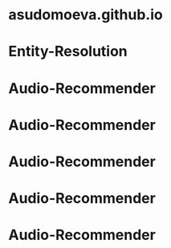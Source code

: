 # asudomoeva.github.io
# Entity-Resolution
# Audio-Recommender
# Audio-Recommender
# Audio-Recommender
# Audio-Recommender
# Audio-Recommender
